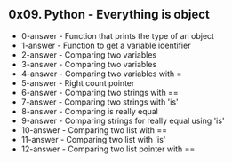 ## 0x09. Python - Everything is object

* 0-answer - Function that prints the type of an object
* 1-answer - Function to get a variable identifier
* 2-answer - Comparing two variables
* 3-answer - Comparing two variables
* 4-answer - Comparing two variables with =
* 5-answer - Right count pointer
* 6-answer - Comparing two strings with ==
* 7-answer - Comparing two strings with 'is'
* 8-answer - Comparing is really equal
* 9-answer - Comparing strings for really equal using 'is'
* 10-answer - Comparing two list with ==
* 11-answer - Comparing two list with 'is'
* 12-answer - Comparing two list pointer with ==
